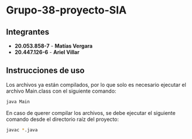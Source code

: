 # Grupo-38-proyecto-SIA

## Integrantes

- **20.053.858-7** - **Matías Vergara**
- **20.447.126-6** - **Ariel Villar**

## Instrucciones de uso

Los archivos ya están compilados, por lo que solo es necesario ejecutar el archivo Main.class con el siguiente comando:

```bash
java Main
```

En caso de querer compilar los archivos, se debe ejecutar el siguiente comando desde el directorio raíz del proyecto:

```bash
javac *.java
```
